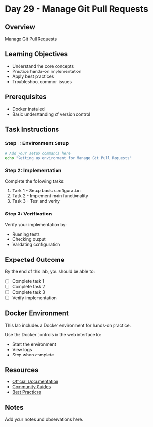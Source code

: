 # Day 29 - Manage Git Pull Requests

## Overview
Manage Git Pull Requests

## Learning Objectives
- Understand the core concepts
- Practice hands-on implementation
- Apply best practices
- Troubleshoot common issues

## Prerequisites
- Docker installed
- Basic understanding of version control

## Task Instructions

### Step 1: Environment Setup
```bash
# Add your setup commands here
echo "Setting up environment for Manage Git Pull Requests"
```

### Step 2: Implementation
Complete the following tasks:
1. Task 1 - Setup basic configuration
2. Task 2 - Implement main functionality
3. Task 3 - Test and verify

### Step 3: Verification
Verify your implementation by:
- Running tests
- Checking output
- Validating configuration

## Expected Outcome
By the end of this lab, you should be able to:
- [ ] Complete task 1
- [ ] Complete task 2
- [ ] Complete task 3
- [ ] Verify implementation

## Docker Environment
This lab includes a Docker environment for hands-on practice.

Use the Docker controls in the web interface to:
- Start the environment
- View logs
- Stop when complete

## Resources
- [Official Documentation](#)
- [Community Guides](#)
- [Best Practices](#)

## Notes
Add your notes and observations here.
